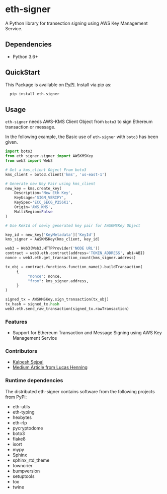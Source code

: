# eth-signer
A Python library for transection signing using AWS Key Management Service.

## Dependencies

- Python 3.6+

## QuickStart

This Package is available on [PyPI](https://pypi.org/project/eth-signer/). Install via pip as:

```sh
  pip install eth-signer
```

## Usage

`eth-signer` needs AWS-KMS Client Object from `boto3` to sign Ethereum transaction or message.

In the following example, the Basic use of `eth-signer` with `boto3` has been given.

```python
import boto3
from eth_signer.signer import AWSKMSKey
from web3 import Web3

# Get a kms_client Object From boto3
kms_client = boto3.client('kms', 'us-east-1')

# Generate new Key Pair using kms_client
new_key = kms.create_key(
    Description='New Eth Key',
    KeyUsage='SIGN_VERIFY',
    KeySpec='ECC_SECG_P256K1',
    Origin='AWS_KMS',
    MultiRegion=False
)

# Use KekId of newly generated key pair for AWSKMSKey Object

key_id = new_key['KeyMetadata']['KeyId']
kms_signer = AWSKMSKey(kms_client, key_id)

web3 = Web3(Web3.HTTPProvider('NODE URL'))
contract = web3.eth.contract(address='TOKEN_ADDRESS', abi=ABI)
nonce = web3.eth.get_transaction_count(kms_signer.address)

tx_obj = contract.functions.function_name().buildTransaction(
     {
          "nonce": nonce,
          "from": kms_signer.address,
     }
)

signed_tx = AWSKMSKey.sign_transaction(tx_obj)
tx_hash = signed_tx.hash
web3.eth.send_raw_transaction(signed_tx.rawTransaction)

```


### Features

- Support for Ethereum Transaction and Message Signing using AWS Key Management Service  

### Contributors
 
* [Kalpesh Sejpal](https://github.com/sejpalkalpesh/)
* [Medium Article from Lucas Henning](https://luhenning.medium.com/the-dark-side-of-the-elliptic-curve-signing-ethereum-transactions-with-aws-kms-in-javascript-83610d9a6f81)

### Runtime dependencies
The distributed eth-signer contains software from the following projects from PyPi:

* eth-utils
* eth-typing
* hexbytes
* eth-rlp
* pycryptodome
* boto3
* flake8
* isort
* mypy
* Sphinx
* sphinx_rtd_theme
* towncrier
* bumpversion
* setuptools
* tox
* twine

